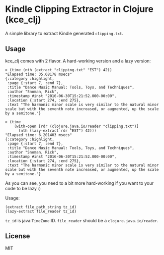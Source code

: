 # Kindle Clipping Extractor in Clojure (kce_clj)

A simple library to extract Kindle generated `clipping.txt`.

## Usage

kce_clj comes with 2 flavor. A hard-working version and a lazy version:

```
> (time (nth (extract "clipping.txt" "EST") 42))
"Elapsed time: 35.68178 msecs"
{:category :highlight,
 :page {:start 7, :end 7},
 :title "Dance Music Manual: Tools, Toys, and Techniques",
 :author "Snoman, Rick",
 :timestamp #inst "2016-06-30T15:21:52.000-00:00",
 :location {:start 274, :end 275},
 :text "The harmonic minor scale is very similar to the natural minor scale but with the seventh note increased, or augmented, up the scale by a semitone."}

> (time
    (with-open [rdr (clojure.java.io/reader "clipping.txt")]
      (nth (lazy-extract rdr "EST") 42)))
"Elapsed time: 6.201403 msecs"
{:category :highlight,
 :page {:start 7, :end 7},
 :title "Dance Music Manual: Tools, Toys, and Techniques",
 :author "Snoman, Rick",
 :timestamp #inst "2016-06-30T15:21:52.000-00:00",
 :location {:start 274, :end 275},
 :text "The harmonic minor scale is very similar to the natural minor scale but with the seventh note increased, or augmented, up the scale by a semitone."}
```

As you can see, you need to a bit more hard-working if you want to your code to be lazy :)

Usage:

```
(extract file_path_string tz_id)
(lazy-extract file_reader tz_id)
```

`tz_id` is java `TimeZone` ID. `file_reader` should be a `clojure.java.io/reader`.



## License

MIT

